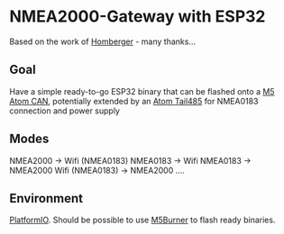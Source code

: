 NMEA2000-Gateway with ESP32
===========================

Based on the work of [Homberger](https://github.com/AK-Homberger/NMEA2000WifiGateway-with-ESP32) - many thanks...

Goal
----
Have a simple ready-to-go ESP32 binary that can be flashed onto a [M5 Atom CAN](https://docs.m5stack.com/en/atom/atom_can), potentially extended by an [Atom Tail485](https://shop.m5stack.com/collections/atom-series/products/atom-tail485?variant=32169041559642) for NMEA0183 connection and power supply

Modes
-----
NMEA2000 -> Wifi (NMEA0183)
NMEA0183 -> Wifi
NMEA0183 -> NMEA2000
Wifi (NMEA0183) -> NMEA2000
....

Environment
-----------
[PlatformIO](https://platformio.org/).
Should be possible to use [M5Burner](https://docs.m5stack.com/en/download) to flash ready binaries.




